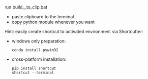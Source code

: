 run build__to_clip.bat
* paste clipboard to the terminal
* copy python module whenever you want


Hint: easily create shortcut to activated environment via Shortcutter:

* windows only preparation:

      conda install pywin32

* cross-platform installation:

      pip install shortcut
      shortcut --terminal
